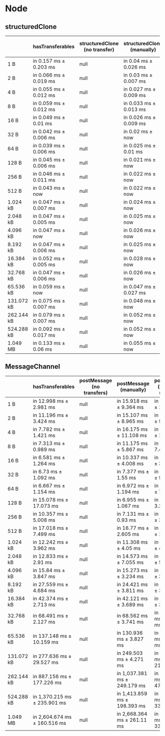 # Node

## structuredClone

|            | hasTransferables       | structuredClone (no transfer) | structuredClone (manually) | structuredClone (manually) (transfer) | structuredClone (getTransferables) | structuredClone (getTransferables) (transfer) | structuredClone (getTransferable*) | structuredClone (getTransferable*) (transfer) |
| ---------- | ---------------------- | ----------------------------- | -------------------------- | ------------------------------------- | ---------------------------------- | --------------------------------------------- | ---------------------------------- | --------------------------------------------- |
| 1 B        | in 0.157 ms ± 0.203 ms | null                          | in 0.04 ms ± 0.026 ms      | in 4.448 ms ± 1.456 ms                | in 0.216 ms ± 0.166 ms             | in 4.179 ms ± 0.485 ms                        | in 0.268 ms ± 0.231 ms             | in 4.747 ms ± 1.343 ms                        |
| 2 B        | in 0.066 ms ± 0.019 ms | null                          | in 0.03 ms ± 0.007 ms      | in 4.104 ms ± 0.623 ms                | in 0.171 ms ± 0.095 ms             | in 3.971 ms ± 0.581 ms                        | in 0.206 ms ± 0.112 ms             | in 3.965 ms ± 0.534 ms                        |
| 4 B        | in 0.055 ms ± 0.012 ms | null                          | in 0.027 ms ± 0.009 ms     | in 3.835 ms ± 0.45 ms                 | in 0.624 ms ± 0.98 ms              | in 5.612 ms ± 3.831 ms                        | in 0.184 ms ± 0.046 ms             | in 10.853 ms ± 3.121 ms                       |
| 8 B        | in 0.059 ms ± 0.012 ms | null                          | in 0.033 ms ± 0.013 ms     | in 4.14 ms ± 0.637 ms                 | in 0.176 ms ± 0.096 ms             | in 4.135 ms ± 0.866 ms                        | in 0.163 ms ± 0.016 ms             | in 3.903 ms ± 0.312 ms                        |
| 16 B       | in 0.049 ms ± 0.01 ms  | null                          | in 0.026 ms ± 0.009 ms     | in 6.933 ms ± 6.52 ms                 | in 0.132 ms ± now                  | in 14.528 ms ± 5.578 ms                       | in 0.142 ms ± now                  | in 3.385 ms ± 0.225 ms                        |
| 32 B       | in 0.042 ms ± 0.006 ms | null                          | in 0.02 ms ± now           | in 3.717 ms ± 1.097 ms                | in 0.127 ms ± 0.006 ms             | in 3.334 ms ± 0.211 ms                        | in 0.149 ms ± 0.006 ms             | in 3.353 ms ± 0.199 ms                        |
| 64 B       | in 0.039 ms ± 0.006 ms | null                          | in 0.025 ms ± 0.01 ms      | in 5.012 ms ± 3.635 ms                | in 0.48 ms ± 0.68 ms               | in 3.548 ms ± 0.411 ms                        | in 0.168 ms ± now                  | in 4.381 ms ± 1.44 ms                         |
| 128 B      | in 0.045 ms ± 0.006 ms | null                          | in 0.021 ms ± now          | in 3.407 ms ± 0.179 ms                | in 0.176 ms ± now                  | in 3.67 ms ± 0.443 ms                         | in 0.201 ms ± 0.009 ms             | in 3.671 ms ± 0.46 ms                         |
| 256 B      | in 0.046 ms ± 0.011 ms | null                          | in 0.022 ms ± now          | in 12.611 ms ± 4.002 ms               | in 0.243 ms ± 0.013 ms             | in 4.082 ms ± 0.503 ms                        | in 0.265 ms ± now                  | in 3.836 ms ± 0.164 ms                        |
| 512 B      | in 0.043 ms ± now      | null                          | in 0.022 ms ± now          | in 6.117 ms ± 4.324 ms                | in 0.372 ms ± 0.009 ms             | in 4.299 ms ± 0.068 ms                        | in 0.402 ms ± 0.015 ms             | in 4.415 ms ± 0.032 ms                        |
| 1.024 kB   | in 0.047 ms ± 0.007 ms | null                          | in 0.024 ms ± now          | in 4.864 ms ± 0.099 ms                | in 0.623 ms ± 0.011 ms             | in 5.507 ms ± 0.134 ms                        | in 0.663 ms ± 0.006 ms             | in 5.524 ms ± 0.078 ms                        |
| 2.048 kB   | in 0.047 ms ± 0.005 ms | null                          | in 0.025 ms ± now          | in 9.946 ms ± 1.692 ms                | in 1.108 ms ± 0.01 ms              | in 7.956 ms ± 0.455 ms                        | in 1.174 ms ± 0.02 ms              | in 7.69 ms ± 0.059 ms                         |
| 4.096 kB   | in 0.047 ms ± now      | null                          | in 0.026 ms ± now          | in 10.101 ms ± 0.123 ms               | in 2.137 ms ± 0.038 ms             | in 12.244 ms ± 0.152 ms                       | in 2.216 ms ± 0.048 ms             | in 12.814 ms ± 0.946 ms                       |
| 8.192 kB   | in 0.047 ms ± 0.006 ms | null                          | in 0.025 ms ± now          | in 17.781 ms ± 1.209 ms               | in 4.151 ms ± 0.11 ms              | in 21.612 ms ± 1.408 ms                       | in 4.323 ms ± 0.118 ms             | in 21.803 ms ± 1.037 ms                       |
| 16.384 kB  | in 0.052 ms ± 0.005 ms | null                          | in 0.028 ms ± now          | in 34.904 ms ± 0.912 ms               | in 8.116 ms ± 0.223 ms             | in 42.251 ms ± 3.217 ms                       | in 8.49 ms ± 0.179 ms              | in 41.164 ms ± 0.457 ms                       |
| 32.768 kB  | in 0.047 ms ± 0.006 ms | null                          | in 0.026 ms ± now          | in 62.278 ms ± 0.84 ms                | in 16.035 ms ± 0.362 ms            | in 132.017 ms ± 18.193 ms                     | in 18.455 ms ± 3.074 ms            | in 81.778 ms ± 2.351 ms                       |
| 65.536 kB  | in 0.059 ms ± now      | null                          | in 0.047 ms ± 0.027 ms     | in 189.296 ms ± 53.841 ms             | in 31.16 ms ± 0.154 ms             | in 153.781 ms ± 0.876 ms                      | in 32.848 ms ± 0.44 ms             | in 155.203 ms ± 1.624 ms                      |
| 131.072 kB | in 0.075 ms ± 0.007 ms | null                          | in 0.048 ms ± now          | in 262.618 ms ± 25.077 ms             | in 62.035 ms ± 0.402 ms            | in 379.401 ms ± 50.807 ms                     | in 64.944 ms ± 1.137 ms            | in 383.845 ms ± 60.648 ms                     |
| 262.144 kB | in 0.079 ms ± 0.007 ms | null                          | in 0.052 ms ± now          | in 670.542 ms ± 106.766 ms            | in 179.103 ms ± 40.681 ms          | in 867.516 ms ± 106.12 ms                     | in 185.323 ms ± 39.332 ms          | in 863.294 ms ± 89.064 ms                     |
| 524.288 kB | in 0.092 ms ± 0.017 ms | null                          | in 0.052 ms ± now          | in 1,225.76 ms ± 19.636 ms            | in 273.273 ms ± 32.923 ms          | in 1,546.839 ms ± 40.644 ms                   | in 274.908 ms ± 21.546 ms          | in 1,538.065 ms ± 63.809 ms                   |
| 1.049 MB   | in 0.133 ms ± 0.06 ms  | null                          | in 0.055 ms ± now          | in 2,472.116 ms ± 127.259 ms          | in 514.083 ms ± 30.945 ms          | in 2,911.702 ms ± 129.525 ms                  | in 536.592 ms ± 25.508 ms          | in 2,912.271 ms ± 92.672 ms                   |

## MessageChannel

|            | hasTransferables             | postMessage (no transfers) | postMessage (manually)       | postMessage (manually) (transfer) | postMessage (getTransferables) | postMessage (getTransferables) (transfer) | postMessage (getTransferable*) | postMessage (getTransferable*) (transfer) |
| ---------- | ---------------------------- | -------------------------- | ---------------------------- | --------------------------------- | ------------------------------ | ----------------------------------------- | ------------------------------ | ----------------------------------------- |
| 1 B        | in 12.998 ms ± 2.981 ms      | null                       | in 15.918 ms ± 9.364 ms      | in 21.044 ms ± 10.235 ms          | in 14.204 ms ± 6.935 ms        | in 16.297 ms ± 3.928 ms                   | in 16.324 ms ± 9.385 ms        | in 16.169 ms ± 3.247 ms                   |
| 2 B        | in 11.196 ms ± 3.424 ms      | null                       | in 15.107 ms ± 8.965 ms      | in 21.052 ms ± 9.757 ms           | in 13.153 ms ± 5.722 ms        | in 14.375 ms ± 3.439 ms                   | in 14.598 ms ± 8.416 ms        | in 15.128 ms ± 3.311 ms                   |
| 4 B        | in 7.782 ms ± 1.421 ms       | null                       | in 16.175 ms ± 11.108 ms     | in 22.268 ms ± 12.15 ms           | in 13.92 ms ± 9.08 ms          | in 12.96 ms ± 2.953 ms                    | in 13.742 ms ± 8.533 ms        | in 13.488 ms ± 3.318 ms                   |
| 8 B        | in 7.313 ms ± 0.989 ms       | null                       | in 11.175 ms ± 5.867 ms      | in 16.56 ms ± 7.489 ms            | in 11.099 ms ± 4.75 ms         | in 12.108 ms ± 2.557 ms                   | in 13.278 ms ± 8.543 ms        | in 13.022 ms ± 3.177 ms                   |
| 16 B       | in 6.581 ms ± 1.264 ms       | null                       | in 10.337 ms ± 4.008 ms      | in 13.778 ms ± 3.708 ms           | in 9.479 ms ± 3.455 ms         | in 11.805 ms ± 2.376 ms                   | in 17.024 ms ± 9.415 ms        | in 12.394 ms ± 2.611 ms                   |
| 32 B       | in 6.73 ms ± 1.092 ms        | null                       | in 7.377 ms ± 1.55 ms        | in 16.469 ms ± 9.635 ms           | in 8.548 ms ± 2.795 ms         | in 11.706 ms ± 2.337 ms                   | in 12.978 ms ± 9.661 ms        | in 12.042 ms ± 2.185 ms                   |
| 64 B       | in 6.667 ms ± 1.154 ms       | null                       | in 6.972 ms ± 1.194 ms       | in 24.045 ms ± 7.958 ms           | in 14.87 ms ± 10.698 ms        | in 20.683 ms ± 2.765 ms                   | in 12.646 ms ± 9.952 ms        | in 21.556 ms ± 3.094 ms                   |
| 128 B      | in 15.078 ms ± 17.073 ms     | null                       | in 6.955 ms ± 1.067 ms       | in 13.43 ms ± 3.228 ms            | in 14.412 ms ± 11.369 ms       | in 13.368 ms ± 2.385 ms                   | in 13.633 ms ± 13.45 ms        | in 14.574 ms ± 2.992 ms                   |
| 256 B      | in 10.357 ms ± 5.008 ms      | null                       | in 7.131 ms ± 0.93 ms        | in 13.268 ms ± 3.419 ms           | in 15.596 ms ± 11.475 ms       | in 12.636 ms ± 2.275 ms                   | in 13.884 ms ± 9.591 ms        | in 14.205 ms ± 3.395 ms                   |
| 512 B      | in 17.018 ms ± 7.499 ms      | null                       | in 16.77 ms ± 2.605 ms       | in 35.513 ms ± 17.912 ms          | in 22.951 ms ± 10.966 ms       | in 26.648 ms ± 5.083 ms                   | in 18.537 ms ± 4.321 ms        | in 30.571 ms ± 3.364 ms                   |
| 1.024 kB   | in 12.242 ms ± 3.962 ms      | null                       | in 11.308 ms ± 4.05 ms       | in 16.917 ms ± 4.697 ms           | in 13.338 ms ± 7.56 ms         | in 16.598 ms ± 3.089 ms                   | in 11.284 ms ± 3.527 ms        | in 16.903 ms ± 3.191 ms                   |
| 2.048 kB   | in 12.833 ms ± 2.91 ms       | null                       | in 14.573 ms ± 7.055 ms      | in 21.707 ms ± 5.594 ms           | in 14.107 ms ± 3.367 ms        | in 19.331 ms ± 3.432 ms                   | in 16.819 ms ± 7.418 ms        | in 20.458 ms ± 2.992 ms                   |
| 4.096 kB   | in 15.84 ms ± 3.847 ms       | null                       | in 15.273 ms ± 3.234 ms      | in 25.673 ms ± 3.012 ms           | in 18.156 ms ± 3.241 ms        | in 28.408 ms ± 3.799 ms                   | in 19.988 ms ± 4.68 ms         | in 29.306 ms ± 3.134 ms                   |
| 8.192 kB   | in 27.559 ms ± 4.684 ms      | null                       | in 24.421 ms ± 3.811 ms      | in 41.147 ms ± 3.644 ms           | in 30.613 ms ± 3.248 ms        | in 45.443 ms ± 3.9 ms                     | in 31.249 ms ± 3.519 ms        | in 47.747 ms ± 2.559 ms                   |
| 16.384 kB  | in 42.374 ms ± 2.713 ms      | null                       | in 42.121 ms ± 3.689 ms      | in 79.907 ms ± 3.878 ms           | in 50.691 ms ± 3.9 ms          | in 86.312 ms ± 3.972 ms                   | in 51.954 ms ± 4.011 ms        | in 87.348 ms ± 3.684 ms                   |
| 32.768 kB  | in 68.491 ms ± 2.127 ms      | null                       | in 68.562 ms ± 3.741 ms      | in 138.877 ms ± 9.984 ms          | in 84.433 ms ± 3.312 ms        | in 151.315 ms ± 4.42 ms                   | in 85.996 ms ± 3.572 ms        | in 153.001 ms ± 3.35 ms                   |
| 65.536 kB  | in 137.148 ms ± 10.159 ms    | null                       | in 130.936 ms ± 3.827 ms     | in 256.146 ms ± 4.362 ms          | in 160.82 ms ± 3.54 ms         | in 291.967 ms ± 13.385 ms                 | in 164.144 ms ± 4.199 ms       | in 288.938 ms ± 3.561 ms                  |
| 131.072 kB | in 277.636 ms ± 29.527 ms    | null                       | in 249.503 ms ± 4.271 ms     | in 815.297 ms ± 215.161 ms        | in 309.379 ms ± 3.452 ms       | in 920.776 ms ± 198.64 ms                 | in 314.924 ms ± 3.368 ms       | in 937.644 ms ± 229.271 ms                |
| 262.144 kB | in 887.156 ms ± 177.226 ms   | null                       | in 1,037.381 ms ± 249.179 ms | in 1,734.031 ms ± 471.278 ms      | in 1,147.358 ms ± 213.938 ms   | in 1,977.421 ms ± 483.659 ms              | in 1,062.308 ms ± 133.341 ms   | in 1,955.088 ms ± 341.964 ms              |
| 524.288 kB | in 1,370.215 ms ± 235.901 ms | null                       | in 1,413.859 ms ± 198.393 ms | in 2,756.159 ms ± 337.514 ms      | in 1,692.211 ms ± 207.66 ms    | in 3,172.299 ms ± 413.279 ms              | in 1,724.548 ms ± 232.123 ms   | in 3,249.899 ms ± 424.551 ms              |
| 1.049 MB   | in 2,604.674 ms ± 160.516 ms | null                       | in 2,668.364 ms ± 261.11 ms  | in 5,236.849 ms ± 338.377 ms      | in 3,175.245 ms ± 275.566 ms   | in 5,751.568 ms ± 440.37 ms               | in 3,334.773 ms ± 348.239 ms   | in 6,185.955 ms ± 447.24 ms               |